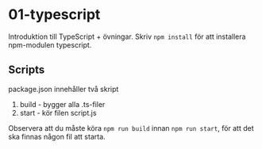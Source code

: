 # 01-typescript

Introduktion till TypeScript + övningar. Skriv `npm install` för att installera npm-modulen typescript.

## Scripts
package.json innehåller två skript
1. build - bygger alla .ts-filer
2. start - kör filen script.js

Observera att du måste köra `npm run build` innan `npm run start`, för att det ska finnas någon fil att starta.